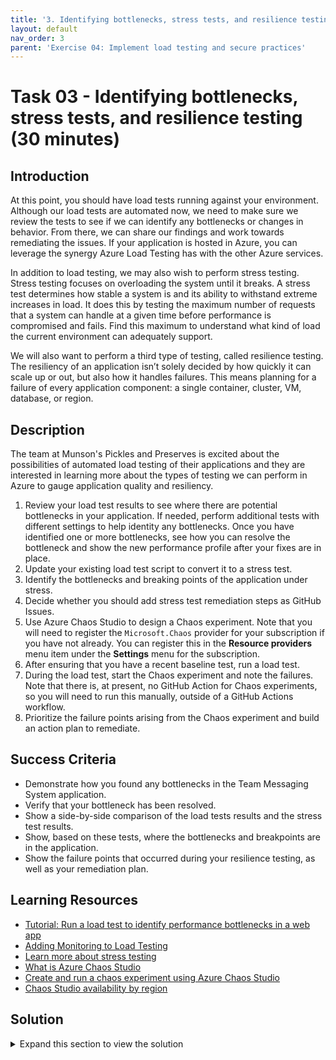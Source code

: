 ```yaml
---
title: '3. Identifying bottlenecks, stress tests, and resilience testing'
layout: default
nav_order: 3
parent: 'Exercise 04: Implement load testing and secure practices'
---
```


# Task 03 - Identifying bottlenecks, stress tests, and resilience testing (30 minutes)

## Introduction

At this point, you should have load tests running against your environment. Although our load tests are automated now, we need to make sure we review the tests to see if we can identify any bottlenecks or changes in behavior.  From there, we can share our findings and work towards remediating the issues. If your application is hosted in Azure, you can leverage the synergy Azure Load Testing has with the other Azure services.

In addition to load testing, we may also wish to perform stress testing. Stress testing focuses on overloading the system until it breaks. A stress test determines how stable a system is and its ability to withstand extreme increases in load. It does this by testing the maximum number of requests that a system can handle at a given time before performance is compromised and fails. Find this maximum to understand what kind of load the current environment can adequately support.

We will also want to perform a third type of testing, called resilience testing. The resiliency of an application isn’t solely decided by how quickly it can scale up or out, but also how it handles failures. This means planning for a failure of every application component: a single container, cluster, VM, database, or region.

## Description

The team at Munson's Pickles and Preserves is excited about the possibilities of automated load testing of their applications and they are interested in learning more about the types of testing we can perform in Azure to gauge application quality and resiliency.

1. Review your load test results to see where there are potential bottlenecks in your application.  If needed, perform additional tests with different settings to help identity any bottlenecks.  Once you have identified one or more bottlenecks, see how you can resolve the bottleneck and show the new performance profile after your fixes are in place.
2. Update your existing load test script to convert it to a stress test.
3. Identify the bottlenecks and breaking points of the application under stress.
4. Decide whether you should add stress test remediation steps as GitHub Issues.
5. Use Azure Chaos Studio to design a Chaos experiment. Note that you will need to register the `Microsoft.Chaos` provider for your subscription if you have not already. You can register this in the **Resource providers** menu item under the **Settings** menu for the subscription.
6. After ensuring that you have a recent baseline test, run a load test.
7. During the load test, start the Chaos experiment and note the failures. Note that there is, at present, no GitHub Action for Chaos experiments, so you will need to run this manually, outside of a GitHub Actions workflow.
8. Prioritize the failure points arising from the Chaos experiment and build an action plan to remediate.

## Success Criteria

- Demonstrate how you found any bottlenecks in the Team Messaging System application.
- Verify that your bottleneck has been resolved.
- Show a side-by-side comparison of the load tests results and the stress test results.
- Show, based on these tests, where the bottlenecks and breakpoints are in the application.
- Show the failure points that occurred during your resilience testing, as well as your remediation plan.

## Learning Resources

- [Tutorial: Run a load test to identify performance bottlenecks in a web app](https://docs.microsoft.com/en-us/azure/load-testing/tutorial-identify-bottlenecks-azure-portal)
- [Adding Monitoring to Load Testing](https://docs.microsoft.com/azure/load-testing/how-to-appservice-insights)
- [Learn more about stress testing](https://docs.microsoft.com/azure/architecture/framework/scalability/performance-test#stress-testing)
- [What is Azure Chaos Studio](https://docs.microsoft.com/azure/chaos-studio/chaos-studio-overview)
- [Create and run a chaos experiment using Azure Chaos Studio](https://learn.microsoft.com/azure/chaos-studio/chaos-studio-quickstart-azure-portal)
- [Chaos Studio availability by region](https://azure.microsoft.com/explore/global-infrastructure/products-by-region/?products=chaos-studio&regions=all)

## Solution

<details markdown="block">
<summary>Expand this section to view the solution</summary>

- The following high-level notes cover step 1.
  - For a primer on identifying bottlenecks using Azure Load Testing, [this article](https://docs.microsoft.com/en-us/azure/load-testing/tutorial-identify-bottlenecks-azure-portal) covers the process.
  - Because there is no database associated with this application, identifying areas of slowdown will require code analysis.
  - There are two operations which consistently lag behind everything else in terms of performance: initial loading of messages and posting a new message. In both cases, the root cause is a thread sleep loop. After removing these "speed loops," you should notice a drastic performance improvement when performing those operations.
- The following high-level notes cover steps 2-4. There is also [a sample JMeter script](https://github.com/microsoft/TechExcel-Implementing-DevOps-practices-to-accelerate-developer-productivity/blob/main/Solution/Exercise-04/Task-2/Solution/Exercise-04/Task-3/StressTestScript.jmx) in the solution directory.
  - The key difference between load testing and stress testing, in this case, is in the amount of load we will scale up. The goal is to increase the load up to a point where the application fails or performance degrades.
  - In the load test script, we perform 20 loops of 30 threads. In the stress test script, we increase this to 100 loops of 500 threads. We do increase the ramp time somewhat, but we are performing significantly more operations on the same server load.
- The following high-level notes cover steps 5-8.
  - Chaos Studio does not offer a GitHub Action at this time, so you will not be able to integrate this into your CI/CD pipelines.
  - Azure Chaos studio only supports a limited number of services, such as VMs, AKS, App Services, Cosmos DB, and networking.  Because our sample app only contains App Services, we will use App Service faults.
  - Prior to creating a chaos experiment, you will want to scale out the App Service Plan to multiple instances, such as 3.
  - Create Azure Chaos Studio/Experiment
    - Register Chaos Studio Provider
      - Go to your subscription
      - On the left-hand side, select **Resource provider**
      - In the list of providers, search for "Microsoft.Chaos"
      - Click on the provider and select **Register**
    - Go to Azure Chaos Studio
    - Navigate to the **Targets** menu on the left-hand side and then select the App Service you will test. From there, select **Enable Targets** then **Enable service-direct targets** to complete enablement.
    - On the left-hand side menu for Chaos Studio, select the **Experiments** option.
    - Select **+ Create** and then choose **New experiment** from the dropdown.
    - Fill in your subscription, resource group, location, and name for this experiment.  Keep track of the experiment name as a managed user will be created for you.
    - Go to the experiment designer on the next tab.  Change the name of the step or branch if you wish.
    - Select **Add Action** and then **Add Fault** to create a new fault.
    - Select "Stop App Service" as the Fault.  You can choose the duration but the minimum duration is 5 minutes and that should be enough. From the target resources tab, choose the App Service you wish to test and then select **Add** to complete the addition.
    - Save your experiment by selecting **Review + create** and then choosing the **Create** option.
  - Update App Service Permissions
    - In the appropriate App Service, select **Access control (IAM)** from the left-hand menu.
    - Select **Add** followed by **Add Role Assignment**
    - Select the Contributor role, then select the **Members**" tab. Choose the **+ Select members** link.
    - Search the name of the experiment from the earlier step and then choose **Select**.
    - Review and assign the permissions which will grant the role to the experiment.
  - Run load test + experiment
    - Run the load test first, then while the load test is running kick off the chaos experiment.  You should notice that the application returns a 403 error and the web app is stopped.

</details>

